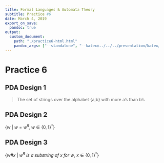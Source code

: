 ```yaml
---
title: Formal Languages & Automata Theory
subtitle: Practice #6
date: March 4, 2019
export_on_save:
  pandoc: true
output:
  custom_document:
    path: "./practice6-html.html"
    pandoc_args: ["--standalone", "--katex=../../../presentation/katex/"]
---
```


# Practice 6

## PDA Design 1

>The set of strings over the alphabet {a,b} with more a’s than b’s

## PDA Design 2


$\{ w\ \vert\ w = w^R , w \in \{0,1\}^*\}$

## PDA Design 3


$\{ w\#x\ \vert\ w^R\ is\ a\ substring\ of\ x\ for\ w,\ x \in \{0,1\}^*\}$
